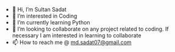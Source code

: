 - 👋 Hi, I’m Sultan Sadat
- 👀 I’m interested in Coding 
- 🌱 I’m currently learning Python
- 💞️ I’m looking to collaborate on any project related to coding. If necessary I am interested in learning to collaborate
- 📫 How to reach me @ md.sadat07@gmail.com

<!---
mdsadat07/mdsadat07 is a ✨ special ✨ repository because its `README.md` (this file) appears on your GitHub profile.
You can click the Preview link to take a look at your changes.
--->
